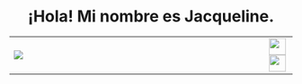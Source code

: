 <h1 align="center">¡Hola! Mi nombre es Jacqueline.</h1>
<table>
<tr>
<td width="90%" margin="0">
<img src="https://static.wikia.nocookie.net/factvsfiction/images/9/9d/Storm.gif/revision/latest?cb=20160527023427" />
</td>
<td width="10%">
<a https://www.facebook.com/Rmz.Jaqueline?locale=es_LA><img src="https://cdn3.iconfinder.com/data/icons/picons-social/57/06-facebook-512.png" width=" 30" height="30" align="center" /></a>
<a https://www.instagram.com/rmz.jaqueline/><img src="https://cdn-icons-png.flaticon.com/512/717/717392.png" width=" 30" height="30" align="center"/></a>
</td>
</tr>
</table>








